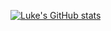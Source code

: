 [![Luke's GitHub stats](https://github-readme-stats.vercel.app/api?username=luke-devel&theme=radical)](https://github.com/anuraghazra/github-readme-stats)
